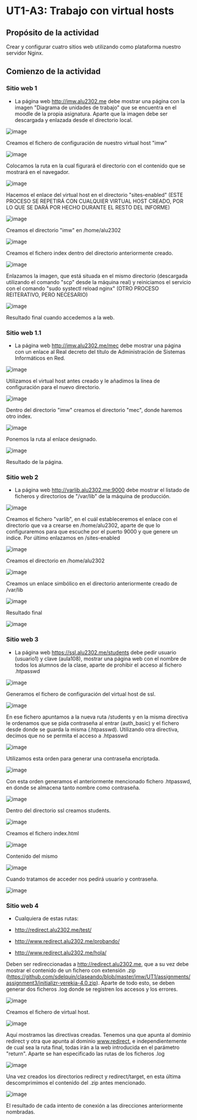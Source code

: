 # UT1-A3: Trabajo con virtual hosts

## Propósito de la actividad
Crear y configurar cuatro sitios web utilizando como plataforma nuestro servidor Nginx.

## Comienzo de la actividad

### Sitio web 1

* La página web http://imw.alu2302.me debe mostrar una página con la imagen "Diagrama de unidades de trabajo" que se encuentra en el moodle de la propia asignatura. Aparte que la imagen debe ser descargada y enlazada desde el directorio local.

![image](img/000002.png)

Creamos el fichero de configuración de nuestro virtual host "imw"

![image](img/000003.png)

Colocamos la ruta en la cual figurará el directorio con el contenido que se mostrará en el navegador.

![image](img/000007.png)

Hacemos el enlace del virtual host en el directorio "sites-enabled" (ESTE PROCESO SE REPETIRÁ CON CUALQUIER VIRTUAL HOST CREADO, POR LO QUE SE DARÁ POR HECHO DURANTE EL RESTO DEL INFORME)

![image](img/000004.png)

Creamos el directorio "imw" en /home/alu2302

![image](img/000005.png)

 Creamos el fichero index dentro del directorio anteriormente creado.

 ![image](img/000006.png)

 Enlazamos la imagen, que está situada en el mismo directorio (descargada utilizando el comando "scp" desde la máquina real) y reiniciamos el servicio con el comando "sudo systectl reload nginx" (OTRO PROCESO REITERATIVO, PERO NECESARIO)

![image](img/000008.png)

 Resultado final cuando accedemos a la web.

### Sitio web 1.1

* La página web http://imw.alu2302.me/mec debe mostrar una página con un enlace al Real decreto del título de Administración de Sistemas Informáticos en Red.

![image](img/000009.png)

Utilizamos el virtual host antes creado y le añadimos la línea de configuración para el nuevo directorio.

![image](img/000011.png)

Dentro del directorio "imw" creamos el directorio "mec", donde haremos otro index.

![image](img/000012.png)

Ponemos la ruta al enlace designado.

![image](img/000013.png)

Resultado de la página.

### Sitio web 2

* La página web http://varlib.alu2302.me:9000 debe mostrar el listado de ficheros y directorios de "/var/lib" de la máquina de producción.

![image](img/000015.png)

Creamos el fichero "varlib", en el cuál estableceremos el enlace con el directorio que va a crearse en /home/alu2302, aparte de que lo configuraremos para que escuche por el puerto 9000 y que genere un indice. Por último enlazamos en /sites-enabled

![image](img/000017.png)

Creamos el directorio en /home/alu2302

![image](img/000018.png)

Creamos un enlace simbólico en el directorio anteriormente creado de /var/lib

![image](img/000019.png)

Resultado final

![image](img/000020.png)

### Sitio web 3

* La página web https://ssl.alu2302.me/students debe pedir usuario (usuario1) y clave (aula108), mostrar una página web con el nombre de todos los alumnos de la clase, aparte de prohibir el acceso al fichero .htpasswd

![image](img/000022.png)

Generamos el fichero de configuración del virtual host de ssl.

![image](img/000023.png)

En ese fichero apuntamos a la nueva ruta /students y en la misma directiva le ordenamos que se pida contraseña al entrar (auth_basic) y el fichero desde donde se guarda la misma (.htpasswd). Utilizando otra directiva, decimos que no se permita el acceso a .htpasswd

![image](img/000029.png)

Utilizamos esta orden para generar una contraseña encriptada.

![image](img/000030.png)

Con esta orden generamos el anteriormente mencionado fichero .htpasswd, en donde se almacena tanto nombre como contraseña.

![image](img/000025.png)

Dentro del directorio ssl creamos students.

![image](img/000026.png)

Creamos el fichero index.html

![image](img/000027.png)

Contenido del mismo

![image](img/000032.png)

Cuando tratamos de acceder nos pedirá usuario y contraseña.

![image](img/000033.png)

### Sitio web 4

* Cualquiera de estas rutas:

 * http://redirect.alu2302.me/test/
 * http://www.redirect.alu2302.me/probando/
 * http://www.redirect.alu2302.me/hola/

Deben ser redireccionadas a http://redirect.alu2302.me, que a su vez debe mostrar el contenido de un fichero con extensión .zip (https://github.com/sdelquin/claseando/blob/master/imw/UT1/assignments/assignment3/initializr-verekia-4.0.zip). Aparte de todo esto, se deben generar dos ficheros .log donde se registren los accesos y los errores.

![image](img/Selección_002.png)

Creamos el fichero de virtual host.

![image](img/Selección_004.png)

Aquí mostramos las directivas creadas. Tenemos una que apunta al dominio redirect y otra que apunta al dominio www.redirect, e independientemente de cual sea la ruta final, todas irán a la web introducida en el parámetro "return". Aparte se han especificado las rutas de los ficheros .log

![image](img/Selección_005.png)

Una vez creados los directorios redirect y redirect/target, en esta última descomprimimos el contenido del .zip antes mencionado.

![image](img/Selección_006.png)

El resultado de cada intento de conexión a las direcciones anteriormente nombradas. 

